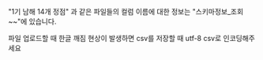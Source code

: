 
"1기 남해 14개 정점" 과 같은 파일들의 컬럼 이름에 대한 정보는 "스키마정보_조회~~"에 있습니다. 





파일 업로드할 때 한글 깨짐 현상이 발생하면 csv를 저장할 때 utf-8 csv로 인코딩해주세요
